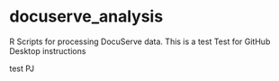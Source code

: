 # docuserve_analysis
R Scripts for processing DocuServe data.
This is a test
Test for GitHub Desktop instructions

test PJ